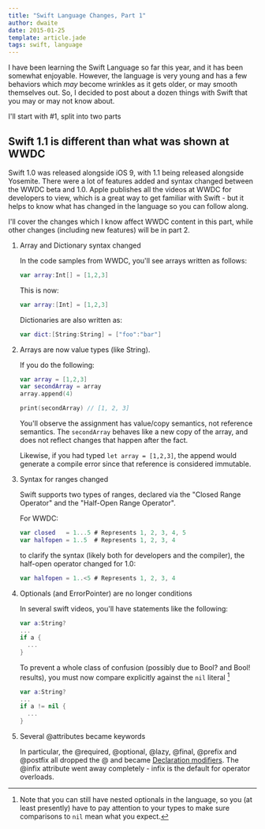 ```yaml
---
title: "Swift Language Changes, Part 1"
author: dwaite
date: 2015-01-25
template: article.jade
tags: swift, language
---
```


I have been learning the Swift Language so far this year, and it has been
somewhat enjoyable. However, the language is very young and has a few behaviors
which _may_ become wrinkles as it gets older, or may smooth themselves out.
So, I decided to post about a dozen things with Swift that you may or may not
know about.

I'll start with #1, split into two parts

## Swift 1.1 is different than what was shown at WWDC

Swift 1.0 was released alongside iOS 9, with 1.1 being released alongside
Yosemite. There were a lot of features added and syntax changed between the
WWDC beta and 1.0. Apple publishes all the videos at WWDC for developers to
view, which is a great way to get familiar with Swift - but it helps to know
what has changed in the language so you can follow along.

I'll cover the changes which I know affect WWDC content in this part, while
other changes (including new features) will be in part 2.

1. Array and Dictionary syntax changed

   In the code samples from WWDC, you'll see arrays written as follows:

   ```swift
   var array:Int[] = [1,2,3]
   ```

   This is now:

   ```swift
   var array:[Int] = [1,2,3]
   ```

   Dictionaries are also written as:
   ```swift
   var dict:[String:String] = ["foo":"bar"]
   ```

2. Arrays are now value types (like String). 

   If you do the following:

   ```swift
   var array = [1,2,3]
   var secondArray = array
   array.append(4)
   
   print(secondArray) // [1, 2, 3]
   ```
   
   You'll observe the assignment has value/copy semantics, not reference
   semantics. The `secondArray` behaves like a new copy of the array, and does
   not reflect changes that happen after the fact.
   
   Likewise, if you had typed `let array = [1,2,3]`, the append would generate
   a compile error since that reference is considered immutable.

3. Syntax for ranges changed

   Swift supports two types of ranges, declared via the "Closed Range Operator"
   and the "Half-Open Range Operator".

   For WWDC:
   ```swift
   var closed   = 1...5 # Represents 1, 2, 3, 4, 5
   var halfopen = 1..5  # Represents 1, 2, 3, 4 
   ```

   to clarify the syntax (likely both for developers and the compiler), the 
   half-open operator changed for 1.0:

   ```swift
   var halfopen = 1..<5 # Represents 1, 2, 3, 4
   ```

4. Optionals (and ErrorPointer) are no longer conditions

   In several swift videos, you'll have statements like the following:

   ```swift
   var a:String?
   ...
   if a {
     ...
   }
   ```

   To prevent a whole class of confusion (possibly due to Bool? and Bool!
   results), you must now compare explicitly against the `nil` literal
   [^nested-optional-note]

   ```swift
   var a:String?
   ...
   if a != nil {
     ...
   }
   ```

5. Several @attributes became keywords

   In particular, the @required, @optional, @lazy, @final, @prefix and @postfix
   all dropped the @ and became [Declaration modifiers]. The @infix attribute
   went away completely - infix is the default for operator overloads.
   
[Declaration modifiers]: https://developer.apple.com/library/prerelease/ios/documentation/Swift/Conceptual/Swift_Programming_Language/Declarations.html#//apple_ref/doc/uid/TP40014097-CH34-ID381
[^nested-optional-note]: Note that you can still have nested optionals in the
language, so you (at least presently) have to pay attention to your types to
make sure comparisons to `nil` mean what you expect.


